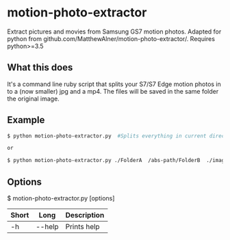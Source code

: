 # motion-photo-extractor  

Extract pictures and movies from Samsung GS7 motion photos. Adapted for python from github.com/MatthewAlner/motion-photo-extractor/.
Requires python>=3.5

## What this does  

It's a command line ruby script that splits your S7/S7 Edge motion photos in to a (now smaller) jpg and a mp4.  The files will be saved in the same folder the original image.  

## Example  

```bash
$ python motion-photo-extractor.py  #Splits everything in current directory

or

$ python motion-photo-extractor.py ./FolderA  /abs-path/FolderB  ./imageA.jpg  #Splits in each folder and additional files
```

## Options

$ motion-photo-extractor.py [options]

| Short | Long           | Description 
| ------|--------------- | -------------------- 
| -h    | --help         | Prints help
